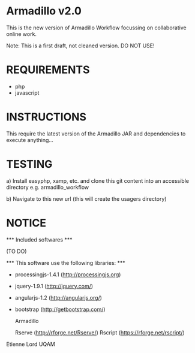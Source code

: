 Armadillo v2.0
==============

This is the new version of Armadillo Workflow focussing on collaborative online work.

Note: This is a first draft, not cleaned version. DO NOT USE!

REQUIREMENTS
==============

- php
- javascript


INSTRUCTIONS
==============
This require the latest version of the Armadillo JAR and dependencies to execute anything...


TESTING
=============

a) Install easyphp, xamp, etc. and clone this git content into an accessible directory e.g. armadillo_workflow

b) Navigate to this new url (this will create the usagers directory)

NOTICE
==============

*** Included softwares ***

 (TO DO)



*** This software use the following libraries: ***

* processingjs-1.4.1 (http://processingjs.org)
* jquery-1.9.1  (http://jquery.com/)
* angularjs-1.2 (http://angularjs.org/)
* bootstrap     (http://getbootstrap.com/)

  Armadillo
  
  Rserve      (http://rforge.net/Rserve/)
  Rscript     (https://rforge.net/rscript/)
  
  
  
  

Etienne Lord
UQAM
